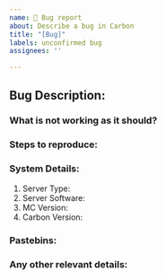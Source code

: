 ```yaml
---
name: 🐞 Bug report
about: Describe a bug in Carbon
title: "[Bug]"
labels: unconfirmed bug
assignees: ''

---
```


<!-- Before continuing, please ensure you are using the latest version of Carbon and the bug you are about to report still exists. -->

## Bug Description:
### What is not working as it should?

### Steps to reproduce:
<!-- Please describe in as much detail as possible the exact steps needed to reproduce. For example:
1. Install Carbon, Vault, and LuckPerms
2. Make a channel called 'uncool' which displays the prefix of a player, using the placeholder %luckperms_prefix%
3. Add a prefix of '!!COOL!!' to a user, and have them send a message in channel 'uncool'
4. The prefix colour is always purple, regardless of any settings.
-->



### System Details:
<!-- Please describe as many system details as you can -->

1. Server Type:          <!-- Bukkit, Sponge, etc. -->
2. Server Software:    <!-- Paper-163, SpongeForge 2838, etc. -->
3. MC Version:           <!-- 1.16.2, 1.16.3, etc -->
4. Carbon Version:

### Pastebins:
<!-- If relevant, please include a pastebin of any error logs, startup logs, and Carbon configs. In full, please. -->


### Any other relevant details:
<!-- Anything else that may be pertinent -->
